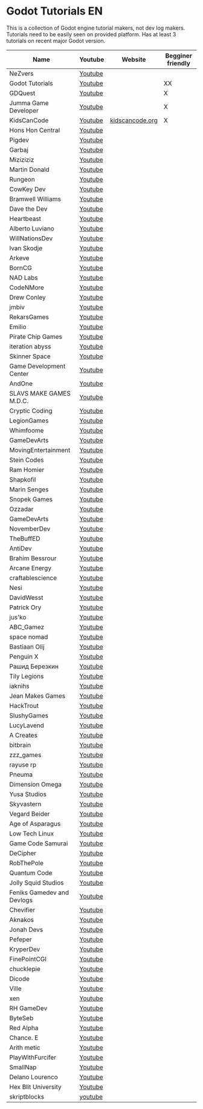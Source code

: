 # Godot Tutorials EN     
This is a collection of Godot engine tutorial makers, not dev log makers. Tutorials need to be easily seen on provided platform. Has at least 3 tutorials on recent major Godot version.     
     
| Name          | Youtube | Website | Begginer friendly |    
| --- | --- | --- | --- |    
| NeZvers              | [Youtube](https://www.youtube.com/channel/UCb4-Y0E6mmwjtawcitIAzKQ) |   |   |    
| Godot Tutorials      | [Youtube](https://www.youtube.com/channel/UCnr9ojBEQGgwbcKsZC-2rIg) |   | XX |    
| GDQuest              | [Youtube](https://www.youtube.com/channel/UCxboW7x0jZqFdvMdCFKTMsQ) |   | X |    
| Jumma Game Developer | [Youtube](https://www.youtube.com/channel/UCDWOl3i3mNijWRNQ_spQiaw) |   | X |    
| KidsCanCode          | [Youtube](https://www.youtube.com/channel/UCNaPQ5uLX5iIEHUCLmfAgKg) | [kidscancode.org](https://kidscancode.org/godot_recipes/) | X |    
| Hons Hon Central     | [Youtube](https://www.youtube.com/channel/UCPwlYttf6S3llP5k8L-rDKA) |   |   |    
| Pigdev               | [Youtube](https://www.youtube.com/channel/UCFK9ZoVDqDgY6KGMcHEloFw) |   |   |    
| Garbaj               | [Youtube](https://www.youtube.com/channel/UCPUe9uOcp1UMpVi6Vll60Jw) |   |   |    
| Miziziziz            | [Youtube](https://www.youtube.com/channel/UCaoqVlqPTH78_xjTjTOMcmQ) |   |   |    
| Martin Donald        | [Youtube](https://www.youtube.com/channel/UC8bYucAICXmYet8pZ5Ja9Dw) |   |   |    
| Rungeon              | [Youtube](https://www.youtube.com/channel/UCEtKeMUvtI-2eXVY8hg7nHw) |   |   |    
| CowKey Dev           | [Youtube](https://www.youtube.com/channel/UCSjt5kel4WIJN6iXbDECu6g) |   |   |    
| Bramwell Williams    | [Youtube](https://www.youtube.com/channel/UCczi7Aq_dTKrQPF5ZV5J3gg) |   |   |    
| Dave the Dev         | [Youtube](https://www.youtube.com/channel/UCAbIgoN2rBxvAt0WG0akkKQ) |   |   |    
| Heartbeast           | [Youtube](https://www.youtube.com/user/uheartbeast                ) |   |   |    
| Alberto Luviano      | [Youtube](https://www.youtube.com/channel/UCNsL1xYdyQU1mO_YEvzUCWA) |   |   |    
| WillNationsDev       | [Youtube](https://www.youtube.com/channel/UC7uU5XaPB9uYKlowYOhEHnA) |   |   |    
| Ivan Skodje          | [Youtube](https://www.youtube.com/channel/UCBHuFCVtZ9vVPkL2VxVHU8A) |   |   |    
| Arkeve               | [Youtube](https://www.youtube.com/channel/UC_CC9isZsKofGK8gMy8uhPQ) |   |   |    
| BornCG               | [Youtube](https://www.youtube.com/channel/UCdioEctcBLd2nw2aQkl8msw) |   |   |    
| NAD Labs             | [Youtube](https://www.youtube.com/channel/UCRs1QwQrxmgPpy604EEafWw) |   |   |    
| CodeNMore            | [Youtube](https://www.youtube.com/channel/UCaM7SQvF5q9sz4NgL16PNRA) |   |   |    
| Drew Conley          | [Youtube](https://www.youtube.com/channel/UCvQwAK9oAYXM0RMucLy2-BA) |   |   |    
| jmbiv                | [Youtube](https://www.youtube.com/channel/UCLzFt-NdfCm8WFKTyqD0yJw) |   |   |    
| RekarsGames          | [Youtube](https://www.youtube.com/channel/UCV9JJEjM1ynCI0W1zG-b4bw) |   |   |    
| Emilio               | [Youtube](https://www.youtube.com/channel/UC9DR22-qohBDtZ74R3FxOZg) |   |   |    
| Pirate Chip Games    | [Youtube](https://www.youtube.com/channel/UCENdbZuJl_y1IXfLspsGOlg) |   |   |    
| iteration abyss      | [Youtube](https://www.youtube.com/channel/UCJivHnDPnCWDh_yZ-tjf5UA) |   |   |    
| Skinner Space        | [Youtube](https://www.youtube.com/channel/UCf9ByjxkdcuteAVTAJTVASA) |   |   |    
| Game Development Center | [Youtube](https://www.youtube.com/channel/UClseGZiVmeHamsjYmpbiAmQ) |   |   |    
| AndOne               | [Youtube](https://www.youtube.com/channel/UC-dVoThtlOXVFZHczs7LJCw) |   |   |    
| SLAVS MAKE GAMES M.D.C. | [Youtube](https://www.youtube.com/channel/UCoQdUvJGxiIwg7SkHnlPZ6g) |   |   |    
| Cryptic Coding       | [Youtube](https://www.youtube.com/channel/UCLtcXpEuZo-Px7Hzm_tflGQ) |   |   |    
| LegionGames          | [Youtube](https://www.youtube.com/channel/UCK2Z1ksHQUKFQXMBrmBmuVA) |   |   |    
| Whimfoome            | [Youtube](https://www.youtube.com/channel/UC-st0HrCRVScIW75sCGpH_Q) |   |   |    
| GameDevArts          | [Youtube](https://www.youtube.com/channel/UCXldal6CUBKfInCsDLGvjXA) |   |   |    
| MovingEntertainment  | [Youtube](https://www.youtube.com/channel/UCBz6NcBWiDbNzFF1SutqoWQ) |   |   |    
| Stein Codes          | [Youtube](https://www.youtube.com/c/SteinCodes/featured           ) |   |   |    
| Ram Homier           | [Youtube](https://www.youtube.com/user/MrRamify                   ) |   |   |    
| Shapkofil            | [Youtube](https://www.youtube.com/channel/UCWJDwtTXX8zWSAixC3OweMA) |   |   |    
| Marin Senges         | [Youtube](https://www.youtube.com/channel/UCXEIBsbMlh5vhkYS6glOyeg) |   |   |    
| Snopek Games         | [Youtube](https://www.youtube.com/channel/UCBt_sQrF2IJm40yrXtOSNsw) |   |   |    
| Ozzadar              | [Youtube](https://www.youtube.com/c/Ozzadar0/                     ) |   |   |    
| GameDevArts          | [Youtube](https://www.youtube.com/channel/UCXldal6CUBKfInCsDLGvjXA) |   |   |    
| NovemberDev          | [Youtube](https://www.youtube.com/channel/UClsKxXIM-THQJyIfXlQqMww) |   |   |    
| TheBuffED            | [Youtube](https://www.youtube.com/channel/UCUrmX3SvpPerq-KAfGBrgGQ) |   |   |    
| AntiDev              | [Youtube](https://www.youtube.com/user/AntiDashlol/               ) |   |   |    
| Brahim Bessrour      | [Youtube](https://www.youtube.com/channel/UC9uUuLUFIvkoHsPJbVyUJqg) |   |   |    
| Arcane Energy        | [Youtube](https://www.youtube.com/channel/UCLp-oWfxfXtFg1N_wuhjdjA) |   |   |    
| craftablescience     | [Youtube](https://www.youtube.com/channel/UC-w_GVUnPT9LuSm5z9eLbbQ) |   |   |    
| Nesi                 | [Youtube](https://www.youtube.com/c/NesiAwesomeness/              ) |   |   |    
| DavidWesst           | [Youtube](https://www.youtube.com/c/DavidWesst                    ) |   |   |    
| Patrick Ory          | [Youtube](https://www.youtube.com/channel/UCZfeuO1hQ9RDiayYjm1wJog) |   |   |    
| jus'ko               | [Youtube](https://www.youtube.com/channel/UCI2wrI4NV1zHtZhVMmnj-nQ) |   |   |    
| ABC_Gamez            | [Youtube](https://www.youtube.com/channel/UCEyzutdxmqyZuMqXPVT8ziA) |   |   |    
| space nomad          | [Youtube](https://www.youtube.com/channel/UC5F145QqTpRar46YkA4ei9g) |   |   |    
| Bastiaan Olij        | [Youtube](https://www.youtube.com/channel/UCrbLJYzJjDf2p-vJC011lYw) |   |   |    
| Penguin X            | [Youtube](https://www.youtube.com/channel/UC4bQxvz74toGgDHqyFRkUYw) |   |   |    
| Рашид Березкин       | [Youtube](https://youtube.com/channel/UC0xXRmxVk_eCA9R_Dq4457w    ) |   |   |    
| Tily Legions         | [Youtube](https://www.youtube.com/channel/UCeTPUAaoFSVVzNr4sl_wagQ) |   |   |    
| iaknihs              | [Youtube](https://www.youtube.com/channel/UC0ZoNBBekvsGps6Q5HievGA) |   |   |    
| Jean Makes Games     | [Youtube](https://www.youtube.com/channel/UC9HtDwwKOq2S2mJZCmPB1rw) |   |   |    
| HackTrout            | [Youtube](https://www.youtube.com/channel/UCbfTapbf-NIHT_ofYoD8gBg) |   |   |    
| SlushyGames          | [Youtube](https://www.youtube.com/channel/UCzZmu-WqjpylG_JFvAErG0Q) |   |   |    
| LucyLavend           | [Youtube](https://www.youtube.com/channel/UCtgPGBUUk7LR9ItF3SlWriQ) |   |   |    
| A Creates            | [Youtube](https://www.youtube.com/channel/UCyLmz1Swi0DUJrp7lW7mkfw) |   |   |    
| bitbrain             | [Youtube](https://www.youtube.com/channel/UCZDjQltHRNiXIYXMBeLDleA) |   |   |    
| zzz_games            | [Youtube](https://www.youtube.com/channel/UCEqk33MBlI-DP93t6O2GccA) |   |   |    
| rayuse rp            | [Youtube](https://www.youtube.com/channel/UCtw0VxRBTPk6lUEWlviRLGA) |   |   |    
| Pneuma               | [Youtube](https://www.youtube.com/channel/UCx4esCJJClWzZa8cE7s0QPA) |   |   |    
| Dimension Omega      | [Youtube](https://www.youtube.com/channel/UCNtA7TAH1GAOEDsZQ8tJN2A) |   |   |    
| Yusa Studios         | [Youtube](https://www.youtube.com/channel/UCtzhClR1AdEctkf2lzptcvg) |   |   |    
| Skyvastern           | [Youtube](https://www.youtube.com/channel/UCsRivrPWcYX5AIQi9ZQ35pg) |   |   |    
| Vegard Beider        | [Youtube](https://www.youtube.com/channel/UCM0mBdsjKQ78eGBSSpnQGuQ) |   |   |    
| Age of Asparagus     | [Youtube](https://www.youtube.com/channel/UCkKFLSJjYtKNdFy3P7Q-CAA) |   |   |    
| Low Tech Linux       | [Youtube](https://www.youtube.com/channel/UCtYJ2gQWxnGogV1E5gpaeaA) |   |   |    
| Game Code Samurai    | [Youtube](https://www.youtube.com/channel/UCYypPD_PCZDP7ZPVHMpngAQ) |   |   |    
| DeCipher             | [Youtube](https://www.youtube.com/channel/UCg1iHZhdugted1-U0yDLmtA) |   |   |    
| RobThePole           | [Youtube](https://www.youtube.com/channel/UCz0zA6nc1o652Cu8wPgzlnw) |   |   |    
| Quantum Code         | [Youtube](https://www.youtube.com/channel/UC3pg55LGhXcK25_PP2Gz_rA) |   |   |    
| Jolly Squid Studios  | [Youtube](https://www.youtube.com/channel/UC2p9JkfCfGkMUOJdlEofE8g) |   |   |    
| Feniks Gamedev and Devlogs | [Youtube](https://www.youtube.com/channel/UCrmfZPX_Sn3YIWPnuHx4mDQ) |   |   |    
| Chevifier            | [Youtube](https://www.youtube.com/channel/UCDjKBPa2h9Uunwfw3DTsRCw) |   |   |    
| Aknakos              | [Youtube](https://www.youtube.com/channel/UCiaBqW7PxoQ1hZcuSpLL3GA) |   |   |    
| Jonah Devs           | [Youtube](https://www.youtube.com/channel/UCcfIgfLR2fGWutZD0AbLVww) |   |   |    
| Pefeper              | [Youtube](https://www.youtube.com/channel/UCPegKt9rmCQctOEqPAwQCdg) |   |   |    
| KryperDev            | [Youtube](https://www.youtube.com/channel/UCW3yR2lm1csU_UEkeLknCmw) |   |   |    
| FinePointCGI         | [Youtube](https://www.youtube.com/c/FinePointCGI                  ) |   |   |    
| chucklepie           | [Youtube](https://www.youtube.com/channel/UCMuaokp92zU3ORwUNldzuPA) |   |   |    
| Dicode               | [Youtube](https://www.youtube.com/channel/UCrLSRJhOz8rBvgQqvOQlRUA) |   |   |    
| Ville                | [Youtube](https://www.youtube.com/channel/UCqAzPqw-UCWdat4DVRX5clQ) |   |   |    
| xen                  | [Youtube](https://www.youtube.com/channel/UCPsSoOCRNIj-eo2UbXfcdAw) |   |   |    
| RH GameDev           | [Youtube](https://www.youtube.com/channel/UCLK4fPoGh1dkSZeJ5eKw35g) |   |   |    
| ByteSeb              | [Youtube](https://www.youtube.com/channel/UCcf2Mr1qNoX51XXDUd3Rquw) |   |   |    
| Red Alpha            | [Youtube](https://www.youtube.com/channel/UCCGimD9a-TeS4VCYLtJ_lSw) |   |   |    
| Chance. E            | [Youtube](https://www.youtube.com/channel/UCRO_xn5UAS7CnAEtg_wtyVg) |   |   |    
| Arith metic          | [Youtube](https://www.youtube.com/channel/UCq7NNPOc2dL19v83agyVFsA) |   |   |    
| PlayWithFurcifer     | [Youtube](https://www.youtube.com/channel/UCTEZ0gVA5jMYq2SwjLyTUKw) |   |   |    
| SmallNap             | [Youtube](https://www.youtube.com/channel/UClPBr5Gko15esP76EtBfGfw) |   |   |    
| Delano Lourenco      | [Youtube](https://www.youtube.com/channel/UCG-5PDEYcmQKkL26opUo0zA) |   |   |    
| Hex Blit University  | [Youtube](https://www.youtube.com/channel/UCvNgcNoZZjuysCA3AnmlZVQ) |   |   |    
| skriptblocks         | [youtube](https://www.youtube.com/user/scriptblocks)                |   |   |    
